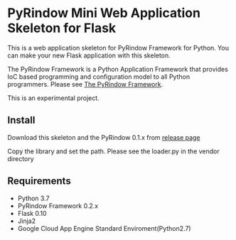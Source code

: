 PyRindow Mini Web Application Skeleton for Flask
================================================
This is a web application skeleton for PyRindow Framework for Python.
You can make your new Flask application with this skeleton.

The PyRindow Framework is a Python Application Framework that provides IoC based programming and configuration model to all Python programmers. Please see [The PyRindow Framework](https://github.com/rindow/pyrindow-framework).

This is an experimental project.

Install
-------
Download this skeleton and the PyRindow 0.1.x from [release page](https://github.com/rindow/pyrindow-framework/releases)

Copy the library and set the path.
Please see the loader.py in the vendor directory

Requirements
------------
- Python 3.7
- PyRindow Framework 0.2.x
- Flask 0.10
- Jinja2
- Google Cloud App Engine Standard Enviroment(Python2.7)
